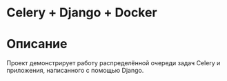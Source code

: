 # Celery + Django + Docker


# Описание

Проект демонстрирует работу распределённой очереди задач Celery 
и приложения, написанного с помощью Django.